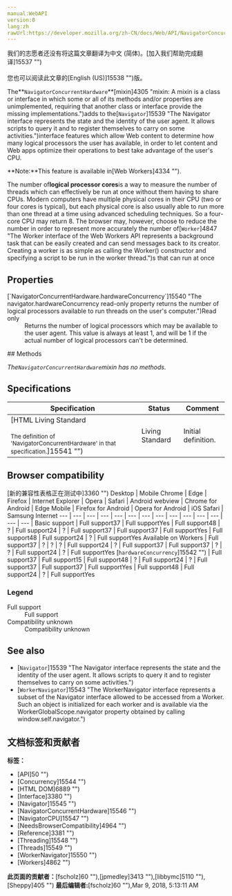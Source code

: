 ```yaml
---
manual:WebAPI
version:0
lang:zh
rawUrl:https://developer.mozilla.org/zh-CN/docs/Web/API/NavigatorConcurrentHardware
---
```




<bdi>我们的志愿者还没有将这篇文章翻译为<bdi>中文 (简体)</bdi>。[加入我们帮助完成翻译]15537 "")<br></br>您也可以阅读此文章的[English (US)]15538 "")版。</bdi>






The**`NavigatorConcurrentHardware`**[mixin]4305 "mixin: A mixin is a class or interface in which some or all of its methods and/or properties are unimplemented, requiring that another class or interface provide the missing implementations.")adds to the[`Navigator`]15539 "The Navigator interface represents the state and the identity of the user agent. It allows scripts to query it and to register themselves to carry on some activities.")interface features which allow Web content to determine how many logical processors the user has available, in order to let content and Web apps optimize their operations to best take advantage of the user&#39;s CPU.

**Note:**This feature is available in[Web Workers]4334 "").


The number of**logical processor cores**is a way to measure the number of threads which can effectively be run at once without them having to share CPUs. Modern computers have multiple physical cores in their CPU (two or four cores is typical), but each physical core is also usually able to run more than one thread at a time using advanced scheduling techniques. So a four-core CPU may return 8. The browser may, however, choose to reduce the number in order to represent more accurately the number of[`Worker`]4847 "The Worker interface of the Web Workers API represents a background task that can be easily created and can send messages back to its creator. Creating a worker is as simple as calling the Worker() constructor and specifying a script to be run in the worker thread.")s that can run at once


## Properties<a name="Properties"></a>
<dl><dt>[`NavigatorConcurrentHardware.hardwareConcurrency`]15540 "The navigator.hardwareConcurrency read-only property returns the number of logical processors available to run threads on the user's computer.")Read only</dt><dd>Returns the number of logical processors which may be available to the user agent. This value is always at least 1, and will be 1 if the actual number of logical processors can&#39;t be determined.</dd></dl>
## Methods<a name="Methods"></a>


<em>The`NavigatorConcurrentHardware`</em><em>mixin has no methods.</em>


## Specifications<a name="Specifications"></a>
Specification | Status | Comment 
 ---  |  ---  |  ---  | 
[HTML Living Standard<br></br><small>The definition of &#39;NavigatorConcurrentHardware&#39; in that specification.</small>]15541 "") | Living Standard | Initial definition. 


## Browser compatibility<a name="Browser_compatibility"></a>
[新的兼容性表格正在测试中<i></i>]3360 "")
<abbr>Desktop<i></i></abbr> | <abbr>Mobile<i></i></abbr> 
<abbr>Chrome<i></i></abbr> | <abbr>Edge<i></i></abbr> | <abbr>Firefox<i></i></abbr> | <abbr>Internet Explorer<i></i></abbr> | <abbr>Opera<i></i></abbr> | <abbr>Safari<i></i></abbr> | <abbr>Android webview<i></i></abbr> | <abbr>Chrome for Android<i></i></abbr> | <abbr>Edge Mobile<i></i></abbr> | <abbr>Firefox for Android<i></i></abbr> | <abbr>Opera for Android<i></i></abbr> | <abbr>iOS Safari<i></i></abbr> | <abbr>Samsung Internet<i></i></abbr> 
 ---  |  ---  |  ---  |  ---  |  ---  |  ---  |  ---  |  ---  |  ---  |  ---  |  ---  |  ---  |  ---  |  ---  | 
Basic support | <abbr>Full support</abbr>37 | <abbr>Full support</abbr>Yes | <abbr>Full support</abbr>48 | <abbr>?</abbr> | <abbr>Full support</abbr>24 | <abbr>?</abbr> | <abbr>Full support</abbr>37 | <abbr>Full support</abbr>37 | <abbr>Full support</abbr>Yes | <abbr>Full support</abbr>48 | <abbr>Full support</abbr>24 | <abbr>?</abbr> | <abbr>Full support</abbr>Yes 
Available on Workers | <abbr>Full support</abbr>37 | <abbr>?</abbr> | <abbr>?</abbr> | <abbr>?</abbr> | <abbr>Full support</abbr>24 | <abbr>?</abbr> | <abbr>Full support</abbr>37 | <abbr>Full support</abbr>37 | <abbr>?</abbr> | <abbr>?</abbr> | <abbr>Full support</abbr>24 | <abbr>?</abbr> | <abbr>Full support</abbr>Yes 
[`hardwareConcurrency`]15542 "") | <abbr>Full support</abbr>37 | <abbr>Full support</abbr>15 | <abbr>Full support</abbr>48 | <abbr>?</abbr> | <abbr>Full support</abbr>24 | <abbr>?</abbr> | <abbr>Full support</abbr>37 | <abbr>Full support</abbr>37 | <abbr>Full support</abbr>Yes | <abbr>Full support</abbr>48 | <abbr>Full support</abbr>24 | <abbr>?</abbr> | <abbr>Full support</abbr>Yes 


### Legend<a name="Legend"></a>
<dl><dt><abbr>Full support</abbr></dt><dd>Full support</dd><dt><abbr>Compatibility unknown</abbr></dt><dd>Compatibility unknown</dd></dl>

## See also<a name="See_also"></a>

* [`Navigator`]15539 "The Navigator interface represents the state and the identity of the user agent. It allows scripts to query it and to register themselves to carry on some activities.")
* [`WorkerNavigator`]15543 "The WorkerNavigator interface represents a subset of the Navigator interface allowed to be accessed from a Worker. Such an object is initialized for each worker and is available via the WorkerGlobalScope.navigator property obtained by calling window.self.navigator.")



## 文档标签和贡献者
**标签：**
* [API]50 "")
* [Concurrency]15544 "")
* [HTML DOM]6889 "")
* [Interface]3380 "")
* [Navigator]15545 "")
* [NavigatorConcurrentHardware]15546 "")
* [NavigatorCPU]15547 "")
* [NeedsBrowserCompatibility]4964 "")
* [Reference]3381 "")
* [Threading]15548 "")
* [Threads]15549 "")
* [WorkerNavigator]15550 "")
* [Workers]4862 "")

**此页面的贡献者：**[fscholz]60 ""),[jpmedley]3413 ""),[libbymc]5110 ""),[Sheppy]405 "")
**最后编辑者:**[fscholz]60 ""),<time>Mar 9, 2018, 5:13:11 AM</time>


